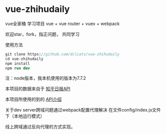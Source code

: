 # vue-zhihudaily

vue全家桶 学习项目
vue + vue router + vuex + webpack

欢迎star，fork，指正问题， 共同学习

使用方法

``` stata
git clone https://github.com/dclcats/vue-zhihudaily
cd vue-zhihudaily
npm install
npm run dev
```
注：node版本，我本机使用的版本为7.7.2

本项目的数据来自于 [知乎日报API][1]

本项目所使用的到的 [API介绍][2]

关于dev server跨域问题通过webpack配置代理解决 在文件config/index.js文件下（本地运行模式）

线上跨域通过反向代理的方式实现。


  [1]: https://github.com/izzyleung/ZhihuDailyPurify/wiki/%E7%9F%A5%E4%B9%8E%E6%97%A5%E6%8A%A5-API-%E5%88%86%E6%9E%90
  [2]: https://github.com/dclcats/vue-zhihudaily/blob/master/zhihudaily_API.md